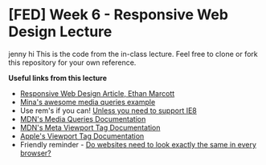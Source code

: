 # [FED] Week 6 - Responsive Web Design Lecture
jenny hi
This is the code from the in-class lecture. Feel free to clone or fork this repository for your own reference.  

**Useful links from this lecture**
* [Responsive Web Design Article, Ethan Marcott](http://alistapart.com/article/responsive-web-design)
* [Mina's awesome media queries example](http://fightingtheboss.github.io/media-queries/)
* Use rem's if you can! [Unless you need to support IE8](http://caniuse.com/#search=rem)
* [MDN's Media Queries Documentation](https://developer.mozilla.org/en-US/docs/Web/Guide/CSS/Media_queries)
* [MDN's Meta Viewport Tag Documentation](https://developer.mozilla.org/en/docs/Mozilla/Mobile/Viewport_meta_tag)
* [Apple's Viewport Tag Documentation](https://developer.apple.com/library/ios/documentation/AppleApplications/Reference/SafariWebContent/UsingtheViewport/UsingtheViewport.html)
* Friendly reminder - [Do websites need to look exactly the same in every browser?](dowebsitesneedtolookexactlythesameineverybrowser.com)
